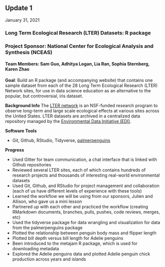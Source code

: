 

## Update 1
January 31, 2021

### Long Term Ecological Research (LTER) Datasets: R package
### Project Sponsor: National Center for Ecological Analysis and Synthesis (NCEAS) 
#### Team Members: Sam Guo, Adhitya Logan, Lia Ran, Sophia Sternberg, Karen Zhao

**Goal**: 
Build an R package (and accompanying website) that contains one sample dataset from each of the 28 Long Term Ecological Research (LTER) Network sites, for use in data science education as an alternative to the popular, but controversial, iris dataset. 


**Background Info**
The [LTER network](https://lternet.edu/) is an NSF-funded research program to observe long-term and large scale ecological effects at various sites across the United States. LTER datasets are archived in a centralized data repository managed by the [Environmental Data Initiative (EDI)](https://portal.edirepository.org/nis/home.jsp).


**Software Tools**
- Git, Github, RStudio, Tidyverse, [palmerpenguins](https://github.com/allisonhorst/palmerpenguins)


**Progress**

- Used Gitter for team communication, a chat interface that is linked with Github repositories
- Reviewed several LTER sites, each of which contains hundreds of research projects and thousands of interesting real-world environmental datasets
- Used Git, Github, and RStudio for project management and collaboration (each of us have different levels of experience with these tools)
- Learned the workflow we will be using from our sponsors, Julien and Allison, who gave us a mini lesson
- Partnered up with each other and practiced the workflow (creating RMarkdown documents, branches, pulls, pushes, code reviews, merges, etc)
- Used the tidyverse package for data wrangling and visualization for data from the palmerpenguins package
- Plotted the relationship between penguin body mass and flipper length 
- Plotted bill depth versus bill length for Adelie penguins
- Been introduced to the metajam R package, which is used for downloading metadata
- Explored the Adelie penguins data and plotted Adelie penguin chick production across years and islands

